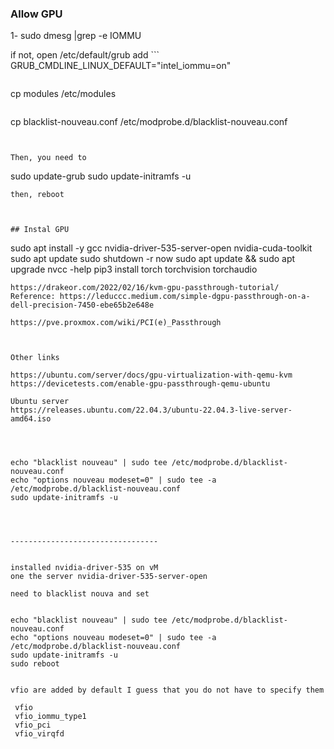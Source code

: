 
### Allow GPU

1- sudo dmesg |grep -e IOMMU

if not, open  /etc/default/grub
add ```
GRUB_CMDLINE_LINUX_DEFAULT="intel_iommu=on"
```

```
cp modules /etc/modules

```

```
cp blacklist-nouveau.conf /etc/modprobe.d/blacklist-nouveau.conf

```


Then, you need to
``` 
 sudo update-grub
 sudo update-initramfs -u                                                         

```
then, reboot



## Instal GPU

```
   sudo apt install -y gcc nvidia-driver-535-server-open nvidia-cuda-toolkit
   sudo apt update
   sudo shutdown -r now
   sudo apt update && sudo apt upgrade
   nvcc -help
   pip3 install torch torchvision torchaudio
```
https://drakeor.com/2022/02/16/kvm-gpu-passthrough-tutorial/
Reference: https://leduccc.medium.com/simple-dgpu-passthrough-on-a-dell-precision-7450-ebe65b2e648e

https://pve.proxmox.com/wiki/PCI(e)_Passthrough



Other links

https://ubuntu.com/server/docs/gpu-virtualization-with-qemu-kvm
https://devicetests.com/enable-gpu-passthrough-qemu-ubuntu

Ubuntu server
https://releases.ubuntu.com/22.04.3/ubuntu-22.04.3-live-server-amd64.iso




echo "blacklist nouveau" | sudo tee /etc/modprobe.d/blacklist-nouveau.conf          
echo "options nouveau modeset=0" | sudo tee -a /etc/modprobe.d/blacklist-nouveau.conf
sudo update-initramfs -u      




---------------------------------


installed nvidia-driver-535 on vM
one the server nvidia-driver-535-server-open

need to blacklist nouva and set 


echo "blacklist nouveau" | sudo tee /etc/modprobe.d/blacklist-nouveau.conf          
echo "options nouveau modeset=0" | sudo tee -a /etc/modprobe.d/blacklist-nouveau.conf
sudo update-initramfs -u                                                         
sudo reboot   


vfio are added by default I guess that you do not have to specify them 

 vfio
 vfio_iommu_type1
 vfio_pci
 vfio_virqfd
